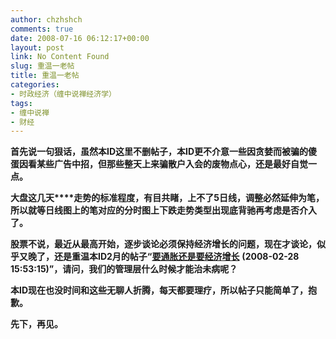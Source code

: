 ```yaml
---
author: chzhshch
comments: true
date: 2008-07-16 06:12:17+00:00
layout: post
link: No Content Found
slug: 重温一老帖
title: 重温一老帖
categories:
- 时政经济（缠中说禅经济学）
tags:
- 缠中说禅
- 财经
---
```


			

**首先说一句狠话，虽然本ID这里不删帖子，本ID更不介意一些因贪婪而被骗的傻蛋因看某些广告中招，但那些整天上来骗散户入会的废物点心，还是最好自觉一点。**

**大盘这几天****走势的标准程度，有目共睹，上不了5日线，调整必然延伸为笔，所以就等日线图上的笔对应的分时图上下跌走势类型出现底背驰再考虑是否介入了。**

**股票不说，最近从最高开始，逐步谈论必须保持经济增长的问题，现在才谈论，似乎又晚了，还是重温本ID2月的帖子“**[**要通胀还是要经济增长**](http://blog.sina.com.cn/s/blog_486e105c01008jwp.html) **(2008-02-28 15:53:15)”，请问，我们的管理层什么时候才能治未病呢？**

**本ID现在也没时间和这些无聊人折腾，每天都要理疗，所以帖子只能简单了，抱歉。**

**先下，再见。**

